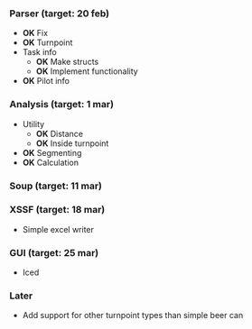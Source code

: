 ### Parser (target: 20 feb)
- **OK** Fix
- **OK** Turnpoint
- Task info
  - **OK** Make structs
  - **OK** Implement functionality
- **OK** Pilot info
### Analysis (target: 1 mar)
- Utility
  - **OK** Distance
  - **OK** Inside turnpoint
- **OK** Segmenting
- **OK** Calculation

### Soup (target: 11 mar)

### XSSF  (target: 18 mar)
- Simple excel writer
### GUI (target: 25 mar)
- Iced

### Later
- Add support for other turnpoint types than simple beer can